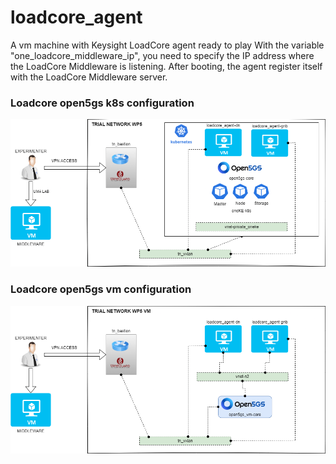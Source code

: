 # loadcore_agent

A vm machine with Keysight LoadCore agent ready to play
With the variable "one_loadcore_middleware_ip", you need to specify the IP address where the LoadCore Middleware is listening.
After booting, the agent register itself with the LoadCore Middleware server.

### Loadcore open5gs k8s configuration

![loadcore_open5gs_k8s](https://github.com/6G-SANDBOX/6G-Library/blob/assets/loadcore/loadcore_open5gs_k8s.png)

### Loadcore open5gs vm configuration

![loadcore_open5gs_vm](https://github.com/6G-SANDBOX/6G-Library/blob/assets/loadcore/loadcore_open5gs_vm.png)
